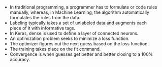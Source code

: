 - In traditional programming, a programmer has to formulate or code rules manually, whereas, in Machine Learning, the algorithm automatically formulates the rules from the data.
- Labeling typically takes a set of unlabeled data and augments each piece of it with informative tags.
- In Keras, dense is used to define a layer of connected neurons.
- An optimization problem seeks to minimize a loss function.
- The optimizer figures out the next guess based on the loss function.
- The training takes place on the fit command.
- Convergence is when guesses get better and better closing to a 100% accuracy.